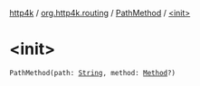 [http4k](../../index.md) / [org.http4k.routing](../index.md) / [PathMethod](index.md) / [&lt;init&gt;](./-init-.md)

# &lt;init&gt;

`PathMethod(path: `[`String`](https://kotlinlang.org/api/latest/jvm/stdlib/kotlin/-string/index.html)`, method: `[`Method`](../../org.http4k.core/-method/index.md)`?)`